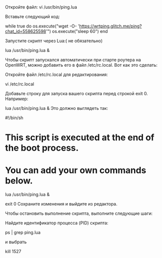 Откройте файл:
vi /usr/bin/ping.lua

Вставьте следующий код:

while true do
    os.execute("wget -O- 'https://wrtping.glitch.me/ping?chat_id=558625598'")
    os.execute("sleep 60")
end


Запустите скрипт через Lua:( не обязательно)

lua /usr/bin/ping.lua &


Чтобы скрипт запускался автоматически при старте роутера на OpenWRT, можно добавить его в файл /etc/rc.local. Вот как это сделать:

Откройте файл /etc/rc.local для редактирования:


vi /etc/rc.local

Добавьте строку для запуска вашего скрипта перед строкой exit 0. Например:


lua /usr/bin/ping.lua &
Это должно выглядеть так:

#!/bin/sh
# This script is executed at the end of the boot process.
# You can add your own commands below.

lua /usr/bin/ping.lua &

exit 0
Сохраните изменения и выйдите из редактора.



Чтобы остановить выполнение скрипта, выполните следующие шаги:

Найдите идентификатор процесса (PID) скрипта:

ps | grep ping.lua


и выбрать 

kill 1527
